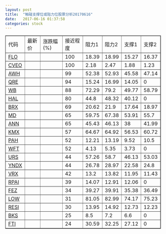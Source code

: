 ```yaml
---
layout: post
title:  "触碰支撑位或阻力位股票分析20170616"
date:   2017-06-16 01:37:58
categories: stock
---
```

<script type="text/javascript">
var stockList = []
stockList.push('gb_flo');
stockList.push('gb_cveo');
stockList.push('gb_awh');
stockList.push('gb_qre');
stockList.push('gb_wb');
stockList.push('gb_hal');
stockList.push('gb_brx');
stockList.push('gb_md');
stockList.push('gb_ann');
stockList.push('gb_kmx');
stockList.push('gb_pah');
stockList.push('gb_wft');
stockList.push('gb_urs');
stockList.push('gb_yndx');
stockList.push('gb_vrx');
stockList.push('gb_rpai');
stockList.push('gb_fez');
stockList.push('gb_low');
stockList.push('gb_resi');
stockList.push('gb_bks');
stockList.push('gb_fti');
</script>
<table border="1">
 <tr>
 <td>代码</td>
 <td>最新价</td>
 <td>涨跌幅(%)</td>
 <td>接近程度</td>
 <td>阻力1</td>
 <td>阻力2</td>
 <td>支撑1</td>
 <td>支撑2</td>
</tr>
  <tr id="flo" class="red">
  <td><a href="http://stock.finance.sina.com.cn/usstock/quotes/FLO.html" target="_blank">FLO</a></td><td></td><td></td><td>100</td><td>18.39</td><td>18.99</td><td>15.27</td><td>16.37</td></tr>
  <tr id="cveo" class="green">
  <td><a href="http://stock.finance.sina.com.cn/usstock/quotes/CVEO.html" target="_blank">CVEO</a></td><td></td><td></td><td>100</td><td>2.18</td><td>2.47</td><td>1.88</td><td>1.23</td></tr>
  <tr id="awh" class="red">
  <td><a href="http://stock.finance.sina.com.cn/usstock/quotes/AWH.html" target="_blank">AWH</a></td><td></td><td></td><td>99</td><td>52.38</td><td>52.93</td><td>45.58</td><td>47.14</td></tr>
  <tr id="qre" class="red">
  <td><a href="http://stock.finance.sina.com.cn/usstock/quotes/QRE.html" target="_blank">QRE</a></td><td></td><td></td><td>94</td><td>15.24</td><td>16.99</td><td>14.05</td><td>0</td></tr>
  <tr id="wb" class="red">
  <td><a href="http://stock.finance.sina.com.cn/usstock/quotes/WB.html" target="_blank">WB</a></td><td></td><td></td><td>88</td><td>72.29</td><td>79.2</td><td>49.77</td><td>58.79</td></tr>
  <tr id="hal" class="red">
  <td><a href="http://stock.finance.sina.com.cn/usstock/quotes/HAL.html" target="_blank">HAL</a></td><td></td><td></td><td>80</td><td>44.8</td><td>48.32</td><td>40.12</td><td>0</td></tr>
  <tr id="brx" class="green">
  <td><a href="http://stock.finance.sina.com.cn/usstock/quotes/BRX.html" target="_blank">BRX</a></td><td></td><td></td><td>69</td><td>20.62</td><td>21.9</td><td>17.64</td><td>18.97</td></tr>
  <tr id="md" class="green">
  <td><a href="http://stock.finance.sina.com.cn/usstock/quotes/MD.html" target="_blank">MD</a></td><td></td><td></td><td>65</td><td>59.75</td><td>67.38</td><td>53.91</td><td>55.7</td></tr>
  <tr id="ann" class="red">
  <td><a href="http://stock.finance.sina.com.cn/usstock/quotes/ANN.html" target="_blank">ANN</a></td><td></td><td></td><td>65</td><td>45.43</td><td>46.13</td><td>38</td><td>41.99</td></tr>
  <tr id="kmx" class="green">
  <td><a href="http://stock.finance.sina.com.cn/usstock/quotes/KMX.html" target="_blank">KMX</a></td><td></td><td></td><td>57</td><td>64.67</td><td>64.92</td><td>56.53</td><td>60.72</td></tr>
  <tr id="pah" class="red">
  <td><a href="http://stock.finance.sina.com.cn/usstock/quotes/PAH.html" target="_blank">PAH</a></td><td></td><td></td><td>52</td><td>12.21</td><td>13.19</td><td>9.52</td><td>10.5</td></tr>
  <tr id="wft" class="red">
  <td><a href="http://stock.finance.sina.com.cn/usstock/quotes/WFT.html" target="_blank">WFT</a></td><td></td><td></td><td>52</td><td>4.13</td><td>5.35</td><td>3.73</td><td>0</td></tr>
  <tr id="urs" class="green">
  <td><a href="http://stock.finance.sina.com.cn/usstock/quotes/URS.html" target="_blank">URS</a></td><td></td><td></td><td>44</td><td>57.26</td><td>58.7</td><td>46.13</td><td>53.03</td></tr>
  <tr id="yndx" class="green">
  <td><a href="http://stock.finance.sina.com.cn/usstock/quotes/YNDX.html" target="_blank">YNDX</a></td><td></td><td></td><td>44</td><td>26.78</td><td>28.97</td><td>22.58</td><td>24.8</td></tr>
  <tr id="vrx" class="green">
  <td><a href="http://stock.finance.sina.com.cn/usstock/quotes/VRX.html" target="_blank">VRX</a></td><td></td><td></td><td>42</td><td>13.2</td><td>13.82</td><td>11.95</td><td>11.43</td></tr>
  <tr id="rpai" class="red">
  <td><a href="http://stock.finance.sina.com.cn/usstock/quotes/RPAI.html" target="_blank">RPAI</a></td><td></td><td></td><td>39</td><td>14.07</td><td>12.91</td><td>12.06</td><td>0</td></tr>
  <tr id="fez" class="red">
  <td><a href="http://stock.finance.sina.com.cn/usstock/quotes/FEZ.html" target="_blank">FEZ</a></td><td></td><td></td><td>34</td><td>39.27</td><td>39.91</td><td>35.38</td><td>36.49</td></tr>
  <tr id="low" class="red">
  <td><a href="http://stock.finance.sina.com.cn/usstock/quotes/LOW.html" target="_blank">LOW</a></td><td></td><td></td><td>31</td><td>81.05</td><td>82.99</td><td>74.17</td><td>75.23</td></tr>
  <tr id="resi" class="green">
  <td><a href="http://stock.finance.sina.com.cn/usstock/quotes/RESI.html" target="_blank">RESI</a></td><td></td><td></td><td>30</td><td>13.95</td><td>14.92</td><td>12.73</td><td>12.23</td></tr>
  <tr id="bks" class="green">
  <td><a href="http://stock.finance.sina.com.cn/usstock/quotes/BKS.html" target="_blank">BKS</a></td><td></td><td></td><td>25</td><td>8.5</td><td>7.2</td><td>6.6</td><td>0</td></tr>
  <tr id="fti" class="green">
  <td><a href="http://stock.finance.sina.com.cn/usstock/quotes/FTI.html" target="_blank">FTI</a></td><td></td><td></td><td>24</td><td>30.59</td><td>32.25</td><td>27.12</td><td>0</td></tr>
</table>
